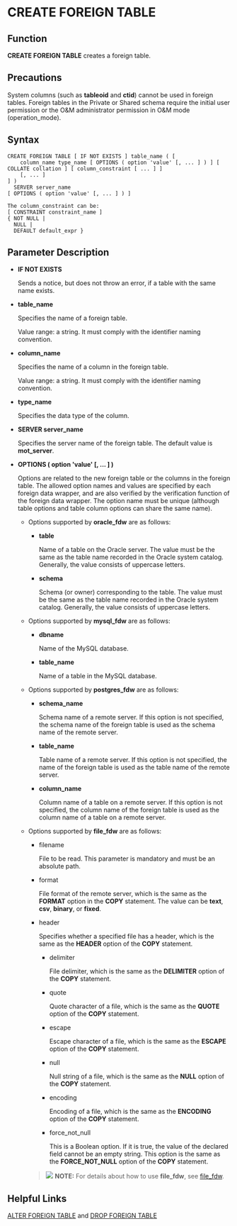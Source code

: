 # CREATE FOREIGN TABLE<a name="EN-US_TOPIC_0289900252"></a>

## Function<a name="en-us_topic_0283137606_section03743713018"></a>

**CREATE FOREIGN TABLE**  creates a foreign table.

## Precautions<a name="en-us_topic_0283137606_section1614655042716"></a>

System columns \(such as  **tableoid**  and  **ctid**\) cannot be used in foreign tables. Foreign tables in the Private or Shared schema require the initial user permission or the O&M administrator permission in O&M mode \(operation\_mode\).

## Syntax<a name="en-us_topic_0283137606_section0692184823016"></a>

```
CREATE FOREIGN TABLE [ IF NOT EXISTS ] table_name ( [
    column_name type_name [ OPTIONS ( option 'value' [, ... ] ) ] [ COLLATE collation ] [ column_constraint [ ... ] ]
    [, ... ]
] )
  SERVER server_name
[ OPTIONS ( option 'value' [, ... ] ) ]

The column_constraint can be:
[ CONSTRAINT constraint_name ]
{ NOT NULL |
  NULL |
  DEFAULT default_expr }
```

## Parameter Description<a name="en-us_topic_0283137606_section3468568300"></a>

-   **IF NOT EXISTS**

    Sends a notice, but does not throw an error, if a table with the same name exists.

-   **table\_name**

    Specifies the name of a foreign table.

    Value range: a string. It must comply with the identifier naming convention.

-   **column\_name**

    Specifies the name of a column in the foreign table.

    Value range: a string. It must comply with the identifier naming convention.

-   **type\_name**

    Specifies the data type of the column.

-   **SERVER server\_name**

    Specifies the server name of the foreign table. The default value is  **mot\_server**.

-   **OPTIONS \( option 'value' \[, ... \] \)**

    Options are related to the new foreign table or the columns in the foreign table. The allowed option names and values are specified by each foreign data wrapper, and are also verified by the verification function of the foreign data wrapper. The option name must be unique \(although table options and table column options can share the same name\).

    -   Options supported by  **oracle\_fdw**  are as follows:
        -   **table**

            Name of a table on the Oracle server. The value must be the same as the table name recorded in the Oracle system catalog. Generally, the value consists of uppercase letters.

        -   **schema**

            Schema \(or owner\) corresponding to the table. The value must be the same as the table name recorded in the Oracle system catalog. Generally, the value consists of uppercase letters.

    -   Options supported by  **mysql\_fdw**  are as follows:
        -   **dbname**

            Name of the MySQL database.

        -   **table\_name**

            Name of a table in the MySQL database.

    -   Options supported by  **postgres\_fdw**  are as follows:
        -   **schema\_name**

            Schema name of a remote server. If this option is not specified, the schema name of the foreign table is used as the schema name of the remote server.

        -   **table\_name**

            Table name of a remote server. If this option is not specified, the name of the foreign table is used as the table name of the remote server.

        -   **column\_name**

            Column name of a table on a remote server. If this option is not specified, the column name of the foreign table is used as the column name of a table on a remote server.

    -   Options supported by  **file\_fdw**  are as follows:

        -   filename

            File to be read. This parameter is mandatory and must be an absolute path.

        -   format

            File format of the remote server, which is the same as the  **FORMAT**  option in the  **COPY**  statement. The value can be  **text**,  **csv**,  **binary**, or  **fixed**.

        -   header

            Specifies whether a specified file has a header, which is the same as the  **HEADER**  option of the  **COPY**  statement.

            -   delimiter

                File delimiter, which is the same as the  **DELIMITER**  option of the  **COPY**  statement.

            -   quote

                Quote character of a file, which is the same as the  **QUOTE**  option of the  **COPY**  statement.

            -   escape

                Escape character of a file, which is the same as the  **ESCAPE**  option of the  **COPY**  statement.

            -   null

                Null string of a file, which is the same as the  **NULL**  option of the  **COPY**  statement.

            -   encoding

                Encoding of a file, which is the same as the  **ENCODING**  option of the  **COPY**  statement.

            -   force\_not\_null

                This is a Boolean option. If it is true, the value of the declared field cannot be an empty string. This option is the same as the  **FORCE\_NOT\_NULL**  option of the  **COPY**  statement.


        >![](public_sys-resources/icon-note.gif) **NOTE:** 
        >For details about how to use  **file\_fdw**, see  [file\_fdw](../DatabaseAdministrationGuide/file_fdw.md).



## Helpful Links<a name="en-us_topic_0283137606_section10964241319"></a>

[ALTER FOREIGN TABLE](alter-foreign-table.md)  and  [DROP FOREIGN TABLE](drop-foreign-table.md)
